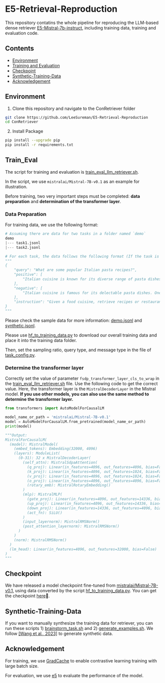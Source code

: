 # E5-Retrieval-Reproduction


This repository contatins the whole pipeline for reproducing the LLM-based dense retriever [E5-Mistral-7b-instruct](https://huggingface.co/intfloat/e5-mistral-7b-instruct), including training data, training and evaluation code.

## Contents

- [Environment](#environment)
- [Training and Evaluation](#train_eval)
- [Checkpoint](#checkpoint)
- [Synthetic-Training-Data](#synthetic-training-data)
- [Acknowledgement](#acknowledgement)

## Environment

1. Clone this repository and navigate to the ConRetriever folder
```bash
git clone https://github.com/LeeSureman/E5-Retrieval-Reproduction
cd ConRetriever
```

2. Install Package
```bash
pip install --upgrade pip
pip install -r requirements.txt
```

## Train_Eval

The script for training and evaluation is [train_eval_llm_retriever.sh](./scripts/train_eval_llm_retriever.sh).

In the script, we use `mistralai/Mistral-7B-v0.1` as an example for illustration.  

Before training, two very important steps must be completed: **data preparation** and **determination of the transformer layer**.

### Data Preparation

For training data, we use the following format:
```python
# Assuming there are data for two tasks in a folder named `demo`
demo
|--- task1.jsonl
|--- task2.jsonl

# For each task, the data follows the following format (If the task is not "synthetic", the instruction field can be omitted)
"""
{
    "query": "What are some popular Italian pasta recipes?",
    "positive": [
        "Italian cuisine is known for its diverse range of pasta dishes. From classic favorites like spaghetti carbonara and fettuccine alfredo to regional specialties like lasagna and ravioli, Italian pasta recipes offer a wide variety of flavors and ingredients. One popular recipe is penne arrabbiata, which is made with penne pasta, a spicy tomato sauce, garlic, and red chili flakes. Another delicious option is tortellini with pesto sauce, where homemade tortellini pasta is filled with a mixture of cheese and served with a flavorful basil pesto sauce. For seafood lovers, linguine with clams is a must-try dish, featuring linguine pasta tossed with fresh clams, garlic, white wine, and parsley. Additionally, pasta primavera is a delightful vegetarian option made with mixed vegetables, cream, and Parmesan cheese. These are just a few examples of the countless Italian pasta recipes that you can explore and enjoy."
    ],
    "negative": [
        "Italian cuisine is famous for its delectable pasta dishes. One of the most popular pasta recipes is spaghetti carbonara, which originated in Rome and features pasta tossed with a creamy egg and pancetta sauce. Another classic Italian dish is fettuccine alfredo, where fettuccine noodles are coated in a rich Parmesan cheese sauce. Lasagna is another beloved Italian pasta dish, made with layers of pasta, meat sauce, and cheese. Additionally, ravioli is a traditional Italian pasta dish consisting of stuffed pasta pockets served with various sauces. Italian pasta recipes are loved worldwide for their simplicity, fresh ingredients, and bold flavors."
    ],
    "instruction": "Given a food cuisine, retrieve recipes or restaurant reviews from that cuisine. "
}
"""
```
Please check the sample data for more information: [demo.jsonl](./training_data/demo/demo.jsonl) and [synthetic.jsonl](./training_data/demo/synthetic.jsonl).

Please use [hf_to_training_data.py](./hf_to_training_data.py) to download our overall training data and place it into the training data folder.

Then, set the sampling ratio, query type, and message type in the file of [task_config.py](./conretriever/task_config.py).

### Determine the transformer layer

Correctly set the value of parameter `fsdp_transformer_layer_cls_to_wrap` in the [train_eval_llm_retriever.sh](./scripts/train_eval_llm_retriever.sh) file. Use the following code to get the correct value. Here, the transformer layer is the `MistralDecoderLayer` in the Mistral model. **If you use other models, you can also use the same method to determine the transformer layer.**
```python
from transformers import AutoModelForCausalLM

model_name_or_path = 'mistralai/Mistral-7B-v0.1'
model = AutoModelForCausalLM.from_pretrained(model_name_or_path)
print(model)

"""Output:
MistralForCausalLM(
  (model): MistralModel(
    (embed_tokens): Embedding(32000, 4096)
    (layers): ModuleList(
      (0-31): 32 x MistralDecoderLayer(
        (self_attn): MistralSdpaAttention(
          (q_proj): Linear(in_features=4096, out_features=4096, bias=False)
          (k_proj): Linear(in_features=4096, out_features=1024, bias=False)
          (v_proj): Linear(in_features=4096, out_features=1024, bias=False)
          (o_proj): Linear(in_features=4096, out_features=4096, bias=False)
          (rotary_emb): MistralRotaryEmbedding()
        )
        (mlp): MistralMLP(
          (gate_proj): Linear(in_features=4096, out_features=14336, bias=False)
          (up_proj): Linear(in_features=4096, out_features=14336, bias=False)
          (down_proj): Linear(in_features=14336, out_features=4096, bias=False)
          (act_fn): SiLU()
        )
        (input_layernorm): MistralRMSNorm()
        (post_attention_layernorm): MistralRMSNorm()
      )
    )
    (norm): MistralRMSNorm()
  )
  (lm_head): Linear(in_features=4096, out_features=32000, bias=False)
)
"""
```

## Checkpoint

We have released a model checkpoint fine-tuned from [mistralai/Mistral-7B-v0.1](https://huggingface.co/mistralai/Mistral-7B-v0.1), using data converted by the script [hf_to_training_data.py](./hf_to_training_data.py). You can get the checkpoint [here](https://huggingface.co/BeastyZ/e5-R-mistral-7b)🤗.

## Synthetic-Training-Data

If you want to manually synthesize the training data for retriever, you can run these scripts 1) [brainstorm_task.sh](./scripts/brainstorm_task.sh) and 2) [generate_examples.sh](./scripts/generate_examples.sh). We follow [[Wang et al., 2023]](https://arxiv.org/abs/2401.00368) to generate synthetic data.

## Acknowledgement

For training, we use [GradCache](https://github.com/luyug/GradCache) to enable contrastive learning training with large batch size.

For evaluation, we use [e5](https://github.com/microsoft/unilm/tree/9c0f1ff7ca53431fe47d2637dfe253643d94185b/e5) to evaluate the performance of the model.
